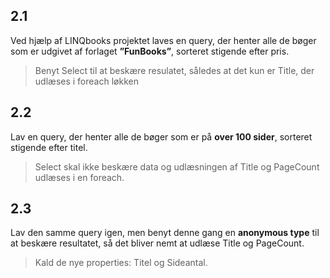 ﻿## 2.1

Ved hjælp af LINQbooks projektet laves en query, der henter alle de bøger som er udgivet af forlaget __”FunBooks”__, sorteret stigende efter pris.

> Benyt Select til at beskære resulatet, således at det kun er Title, der udlæses i foreach løkken

## 2.2

Lav en query, der henter alle de bøger som er på __over 100 sider__, sorteret stigende efter titel.

> Select skal ikke beskære data og udlæsningen af Title og PageCount udlæses i en foreach.

## 2.3

Lav den samme query igen, men benyt denne gang en __anonymous type__ til at beskære resultatet, så det bliver nemt at udlæse Title og PageCount.

>  Kald de nye properties: Titel og Sideantal.